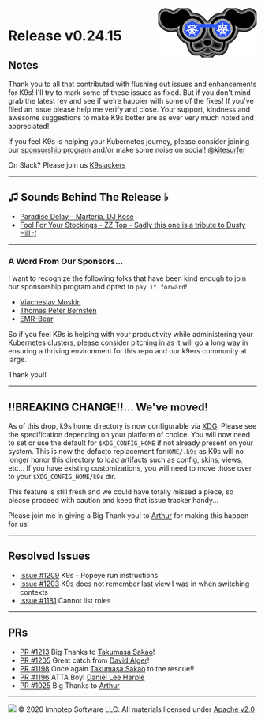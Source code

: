 <img src="https://raw.githubusercontent.com/derailed/k9s/master/assets/k9s_small.png" align="right" width="200" height="auto"/>

# Release v0.24.15

## Notes

Thank you to all that contributed with flushing out issues and enhancements for K9s! I'll try to mark some of these issues as fixed. But if you don't mind grab the latest rev and see if we're happier with some of the fixes! If you've filed an issue please help me verify and close. Your support, kindness and awesome suggestions to make K9s better are as ever very much noted and appreciated!

If you feel K9s is helping your Kubernetes journey, please consider joining our [sponsorship program](https://github.com/sponsors/derailed) and/or make some noise on social! [@kitesurfer](https://twitter.com/kitesurfer)

On Slack? Please join us [K9slackers](https://join.slack.com/t/k9sers/shared_invite/enQtOTA5MDEyNzI5MTU0LWQ1ZGI3MzliYzZhZWEyNzYxYzA3NjE0YTk1YmFmNzViZjIyNzhkZGI0MmJjYzhlNjdlMGJhYzE2ZGU1NjkyNTM)

---

## ♫ Sounds Behind The Release ♭

* [Paradise Delay - Marteria, DJ Kose](https://www.youtube.com/watch?v=eM-xTN8ggOs)
* [Fool For Your Stockings - ZZ Top - Sadly this one is a tribute to Dusty Hill ;(](https://www.youtube.com/watch?v=UExKTZ3veB8)

---

### A Word From Our Sponsors...

I want to recognize the following folks that have been kind enough to join our sponsorship program and opted to `pay it forward`!

* [Viacheslav Moskin](https://github.com/viacheslavmoskin)
* [Thomas Peter Bernsten](https://github.com/tpberntsen)
* [EMR-Bear](https://github.com/emrbear)

So if you feel K9s is helping with your productivity while administering your Kubernetes clusters, please consider pitching in as it will go a long way in ensuring a thriving environment for this repo and our k9ers community at large.

Thank you!!

---

## !!BREAKING CHANGE!!... We've moved!

As of this drop, k9s home directory is now configurable via [XDG](https://specifications.freedesktop.org/basedir-spec/basedir-spec-latest.html). Please see the specification depending on your platform of choice. You will now need to set or use the default for `$XDG_CONFIG_HOME` if not already present on your system. This is now the defacto replacement for`HOME/.k9s` as K9s will no longer honor this directory to load artifacts such as config, skins, views, etc... If you have existing customizations, you will need to move those over to your `$XDG_CONFIG_HOME/k9s` dir.

This feature is still fresh and we could have totally missed a piece, so please proceed with caution and keep that issue tracker handy...

Please join me in giving a Big Thank you! to [Arthur](https://github.com/pysen) for making this happen for us!

---

## Resolved Issues

* [Issue #1209](https://github.com/CirrusByte42/ca9s/issues/1209) K9s - Popeye run instructions
* [Issue #1203](https://github.com/CirrusByte42/ca9s/issues/1203) K9s does not remember last view I was in when switching contexts
* [Issue #1181](https://github.com/CirrusByte42/ca9s/issues/1181) Cannot list roles

---

## PRs

* [PR #1213](https://github.com/CirrusByte42/ca9s/pull/1213) Big Thanks to [Takumasa Sakao](https://github.com/sachaos)!
* [PR #1205](https://github.com/CirrusByte42/ca9s/pull/1205) Great catch from [David Alger](https://github.com/davidalger)!
* [PR #1198](https://github.com/CirrusByte42/ca9s/pull/1198) Once again [Takumasa Sakao](https://github.com/sachaos) to the rescue!!
* [PR #1196](https://github.com/CirrusByte42/ca9s/pull/1196) ATTA Boy! [Daniel Lee Harple](https://github.com/dlh)
* [PR #1025](https://github.com/CirrusByte42/ca9s/pull/1025) Big Thanks to [Arthur](https://github.com/pysen)

---

<img src="https://raw.githubusercontent.com/derailed/k9s/master/assets/imhotep_logo.png" width="32" height="auto"/> © 2020 Imhotep Software LLC. All materials licensed under [Apache v2.0](http://www.apache.org/licenses/LICENSE-2.0)
